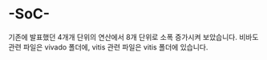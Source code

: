 # -SoC-

기존에 발표했던 4개개 단위의 연산에서 8개 단위로 소폭 증가시켜 보았습니다.
비바도 관련 파일은 vivado 폴더에, vitis 관련 파일은 vitis 폴더에 있습니다.

